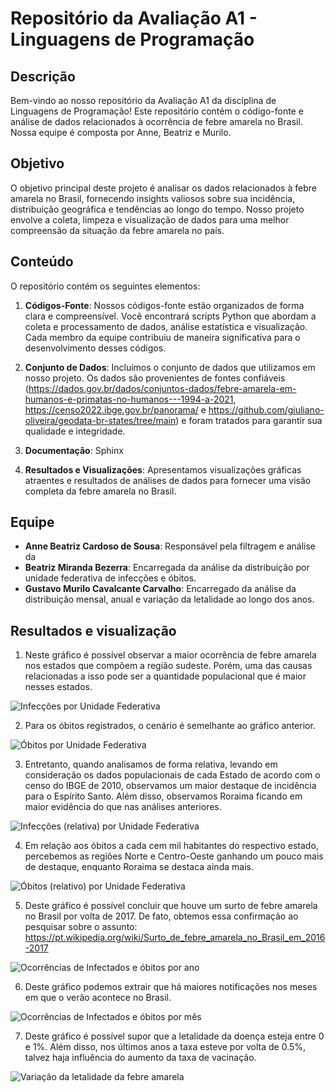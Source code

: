 # Repositório da Avaliação A1 - Linguagens de Programação

## Descrição

Bem-vindo ao nosso repositório da Avaliação A1 da disciplina de Linguagens de Programação! Este repositório contém o código-fonte e análise de dados relacionados à ocorrência de febre amarela no Brasil. Nossa equipe é composta por Anne, Beatriz e Murilo.
## Objetivo

O objetivo principal deste projeto é analisar os dados relacionados à febre amarela no Brasil, fornecendo insights valiosos sobre sua incidência, distribuição geográfica e tendências ao longo do tempo. Nosso projeto envolve a coleta, limpeza e visualização de dados para uma melhor compreensão da situação da febre amarela no país.

## Conteúdo

O repositório contém os seguintes elementos:

1. **Códigos-Fonte**: Nossos códigos-fonte estão organizados de forma clara e compreensível. Você encontrará scripts Python que abordam a coleta e processamento de dados, análise estatística e visualização. Cada membro da equipe contribuiu de maneira significativa para o desenvolvimento desses códigos.

2. **Conjunto de Dados**: Incluímos o conjunto de dados que utilizamos em nosso projeto. Os dados são provenientes de fontes confiáveis (https://dados.gov.br/dados/conjuntos-dados/febre-amarela-em-humanos-e-primatas-no-humanos---1994-a-2021, https://censo2022.ibge.gov.br/panorama/ e https://github.com/giuliano-oliveira/geodata-br-states/tree/main) e foram tratados para garantir sua qualidade e integridade.

3. **Documentação**: Sphinx

4. **Resultados e Visualizações**: Apresentamos visualizações gráficas atraentes e resultados de análises de dados para fornecer uma visão completa da febre amarela no Brasil.

## Equipe

- **Anne Beatriz Cardoso de Sousa**: Responsável pela filtragem e análise da 
- **Beatriz Miranda Bezerra**: Encarregada da análise da distribuição por unidade federativa de infecções e óbitos.
- **Gustavo Murilo Cavalcante Carvalho**: Encarregado da análise da distribuição mensal, anual e variação da letalidade ao longo dos anos.
  
## Resultados e visualização

1. Neste gráfico é possível observar a maior ocorrência de febre amarela nos estados que compõem a região sudeste. Porém, uma das causas relacionadas a isso pode ser a quantidade populacional que é maior nesses estados.

![Infecções por Unidade Federativa](./img/infec_uf.png)

2. Para os óbitos registrados, o cenário é semelhante ao gráfico anterior.

![Óbitos por Unidade Federativa](./img/obitos_uf.png)

3. Entretanto, quando analisamos de forma relativa, levando em consideração os dados populacionais de cada Estado de acordo com o censo do IBGE de 2010, observamos um maior destaque de incidência para o Espírito Santo. Além disso, observamos Roraima ficando em maior evidência do que nas análises anteriores. 

![Infecções (relativa) por Unidade Federativa](./img/infec_rel_uf.png)

4. Em relação aos óbitos a cada cem mil habitantes do respectivo estado, percebemos as regiões Norte e Centro-Oeste ganhando um pouco mais de destaque, enquanto Roraima se destaca ainda mais.

![Óbitos (relativo) por Unidade Federativa](./img/obitos_rel_uf.png)

5. Deste gráfico é possível concluir que houve um surto de febre amarela no Brasil por volta de 2017. De fato, obtemos essa confirmação ao pesquisar sobre o assunto: https://pt.wikipedia.org/wiki/Surto_de_febre_amarela_no_Brasil_em_2016-2017

![Ocorrências de Infectados e óbitos por ano](./img/infec_e_obitos_ano.png)

6. Deste gráfico podemos extrair que há maiores notificações nos meses em que o verão acontece no Brasil.

![Ocorrências de Infectados e óbitos por mês](./img/infec_e_obitos_mes.png)

7. Deste gráfico é possível supor que a letalidade da doença esteja entre 0 e 1%. Além disso, nos últimos anos a taxa esteve por volta de 0.5%, talvez haja influência do aumento da taxa de vacinação.

![Variação da letalidade da febre amarela](./img/variacao_letalidade.png)
